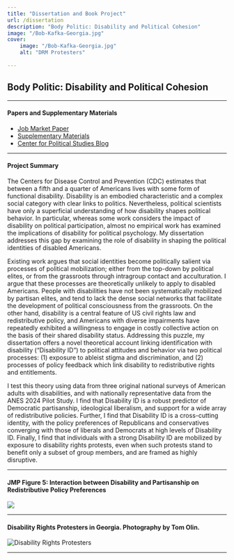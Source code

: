 ```yaml
---
title: "Dissertation and Book Project"
url: /dissertation
description: "Body Politic: Disability and Political Cohesion"
image: "/Bob-Kafka-Georgia.jpg"
cover:
    image: "/Bob-Kafka-Georgia.jpg"
    alt: "DRM Protesters"
    
--- 
```


## Body Politic: Disability and Political Cohesion

----

#### Papers and Supplementary Materials

+ [Job Market Paper](https://www.dropbox.com/scl/fi/2prq1resaufzbrl68si0y/BPP2_Sept2024.pdf?rlkey=sjzuw0dctya1tgiwie9vur4fs&dl=0) 
+ [Supplementary Materials](https://osf.io/4qfks/)
+ [Center for Political Studies Blog](https://cpsblog.isr.umich.edu/?p=3152)
  
----

#### Project Summary
  
The Centers for Disease Control and Prevention (CDC) estimates that between a fifth and a quarter of Americans lives with some form of functional disability. Disability is an embodied characteristic and a complex social category with clear links to politics. Nevertheless, political scientists have only a superficial understanding of how disability shapes political behavior. In particular, whereas some work considers the impact of disability on political participation, almost no empirical work has examined the implications of disability for political psychology. My dissertation addresses this gap by examining the role of disability in shaping the political identities of disabled Americans.

Existing work argues that social identities become politically salient via processes of political mobilization; either from the top-down by political elites, or from the grassroots through intragroup contact and acculturation. I argue that these processes are theoretically unlikely to apply to disabled Americans. People with disabilities have not been systematically mobilized by partisan elites, and tend to lack the dense social networks that facilitate the development of political consciousness from the grassroots. On the other hand, disability is a central feature of US civil rights law and redistributive policy, and Americans with diverse impairments have repeatedly exhibited a willingness to engage in costly collective action on the basis of their shared disability status. Addressing this puzzle, my dissertation offers a novel theoretical account linking identification with disability (“Disability ID”) to political attitudes and behavior via two political processes: (1) exposure to ableist stigma and discrimination, and (2) processes of policy feedback which link disability to redistributive rights and entitlements. 

I test this theory using data from three original national surveys of American adults with disabilities, and with nationally representative data from the ANES 2024 Pilot Study. I find that Disability ID is a robust predictor of Democratic partisanship, ideological liberalism, and support for a wide array of redistributive policies. Further, I find that Disability ID is a cross-cutting identity, with the policy preferences of Republicans and conservatives converging with those of liberals and Democrats at high levels of Disability ID. Finally, I find that individuals with a strong Disability ID are mobilized by exposure to disability rights protests, even when such protests stand to benefit only a subset of group members, and are framed as highly disruptive.

----

#### JMP Figure 5: Interaction between Disability and Partisanship on Redistributive Policy Preferences

![](/BPP2_pid_interactionsfs2_minimal.png)


----

#### Disability Rights Protesters in Georgia. Photography by Tom Olin.

![Disability Rights Protesters](/Bob-Kafka-Georgia.jpg)

----
